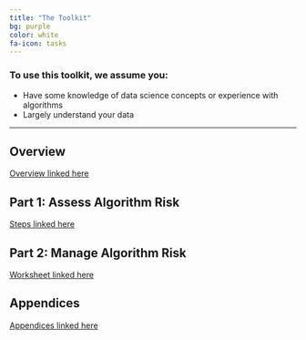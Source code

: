 ```yaml
---
title: "The Toolkit"
bg: purple
color: white
fa-icon: tasks
---
```



### To use this toolkit, we assume you:
- Have some knowledge of data science concepts or experience with algorithms
- Largely understand your data

-------------------------

## Overview
[Overview linked here](https://drive.google.com/file/d/1m8qAB6QPPEIIVD0GHlt_YiZGU59SaTlJ/view?usp=sharing)

## Part 1: Assess Algorithm Risk 
[Steps linked here](https://drive.google.com/file/d/1wQ9OmtmDTU6qjPo5ZikdvMB2ZpFDfw13/view?usp=sharing)

## Part 2: Manage Algorithm Risk
[Worksheet linked here](https://drive.google.com/file/d/1F6wVK5ym7UEaqcOZlpAcF_rYgoe7I5Nw/view?usp=sharing)

## Appendices 
[Appendices linked here](https://drive.google.com/file/d/1_Y0mHAChFrIA5gA2lrJWY3mzeJ_QLXXA/view?usp=sharing)


